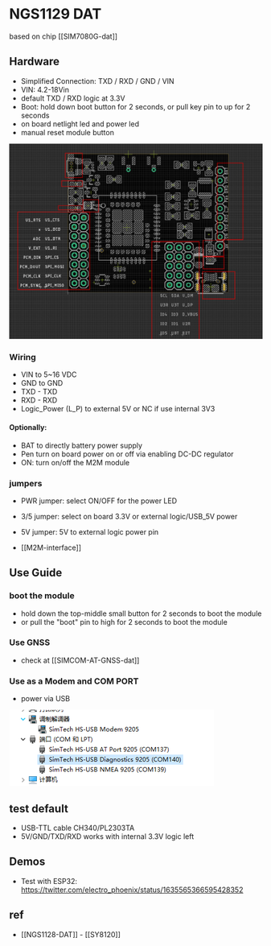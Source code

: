 

# NGS1129 DAT

based on chip [[SIM7080G-dat]]

## Hardware 

- Simplified Connection: TXD / RXD / GND / VIN
- VIN: 4.2-18Vin
- default TXD / RXD logic at 3.3V
- Boot: hold down boot button for 2 seconds, or pull key pin to up for 2 seconds
- on board netlight led and power led 
- manual reset module button 

![](06-16-17-16-05-2023.png)

### Wiring 
- VIN to 5~16 VDC
- GND to GND
- TXD - TXD
- RXD - RXD
- Logic_Power (L_P) to external 5V or NC if use internal 3V3 

#### Optionally: 
- BAT to directly battery power supply 
- Pen turn on board power on or off via enabling DC-DC regulator
- ON: turn on/off the M2M module 

### jumpers 

- PWR jumper: select ON/OFF for the power LED
- 3/5 jumper: select on board 3.3V or external logic/USB_5V power
- 5V jumper: 5V to external logic power pin 

- [[M2M-interface]]


## Use Guide 

### boot the module 
- hold down the top-middle small button for 2 seconds to boot the module
- or pull the "boot" pin to high for 2 seconds to boot the module 

### Use GNSS
- check at [[SIMCOM-AT-GNSS-dat]]

### Use as a Modem and COM PORT

- power via USB

![](27-07-17-14-03-2023.png)


## test default 
- USB-TTL cable CH340/PL2303TA 
- 5V/GND/TXD/RXD works with internal 3.3V logic left



## Demos
- Test with ESP32: https://twitter.com/electro_phoenix/status/1635565366595428352

## ref 

- [[NGS1128-DAT]] - [[SY8120]]